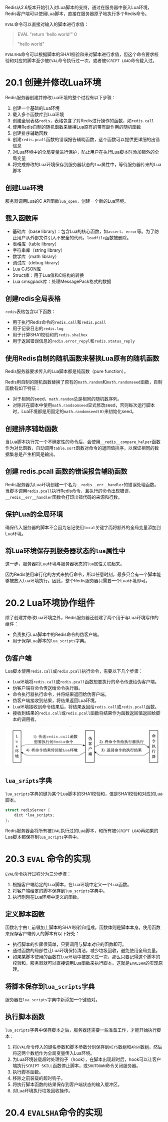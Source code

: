 Redis从2.6版本开始引入对Lua脚本的支持，通过在服务器中嵌入Lua环境，Redis客户端可以使用Lua脚本，直接在服务器原子地执行多个Redis命令。

`EVAL`命令可以直接对输入的脚本进行求值：

> EVAL "return 'hello world'" 0
>
> "hello world"

`EVALSHA`命令可以根据脚本的SHA1校验和来对脚本进行求值，但这个命令要求校验和对应的脚本至少被`EVAL`命令执行过一次，或者被`SCRIPT LOAD`命令载入过。

# 20.1 创建并修改Lua环境

Redis服务器创建并修改Lua环境的整个过程有以下步骤：

1. 创建一个基础的Lua环境
2. 载入多个函数库到Lua环境
3. 创建全局表格`redis`，表格包含了对Redis进行操作的函数，如`redis.call`
4. 使用Redis自制的随机函数来替换Lua原有的带有副作用的随机函数
5. 创建排序辅助函数
6. 创建`redis.pcall`函数的错误报告辅助函数，这个函数可以提供更详细的出错信息
7. 对Lua环境中的全局变量进行保护，防止用户在执行Lua脚本时添加额外的全局变量
8. 将完成修改的Lua环境保存到服务器状态的`lua`属性中，等待服务器传来的Lua脚本

## 创建Lua环境

服务器调用Lua的C API函数`lua_open`，创建一个新的Lua环境。

## 载入函数库

- 基础库（base library）：包含Lua的核心函数，如`assert`、`error`等。为了防止用户从外部文件引入不安全的代码，`loadfile`函数被删除。
- 表格库（table library）
- 字符串库（string library）
- 数学库（math library）
- 调试库（debug library）
- Lua CJSON库
- Struct库：用于Lua值和C结构的转换
- Lua cmsgpack库：处理MessagePack格式的数据

## 创建redis全局表格

`redis`表格包含以下函数：

- 用于执行Redis命令的`redis.call`和`redis.pcall`
- 用于记录日志的`redis.log`
- 用于计算SHA1校验和的`redis.sha1hex`
- 用于返回错误信息的`redis.error_repyl`和`redis.status_reply`

## 使用Redis自制的随机函数来替换Lua原有的随机函数

Redis服务器要求传入的Lua脚本都是纯函数（pure function）。

Redis用自制的随机函数替换了原有的`math.random`和`math.randomseed`函数，自制函数有如下特征：

- 对于相同的seed，`math.random`总是相同的随机数序列。
- 对除非在脚本中使用`math.randsomseed`显式修改seed，否则每次运行脚本时，Lua环境都是用固定的`math.randomseed(0)`来初始化seed。

## 创建排序辅助函数

当Lua脚本执行完一个不确定性的命令后，会使用`__redis__compare_helper`函数作为对比函数，自动调用`table.sort`函数对命令的返回值排序，以保证相同的数据集总是产生相同是输出。

## 创建 redis.pcall 函数的错误报告辅助函数

Redis服务器为Lua环境创建一个名为`__redis__err__handler`的错误处理函数。当脚本调用`redis.pcall`执行Redis命令，且执行的命令出现错误，`__redis__err__handler`函数会打印出错代码的来源和行数。

## 保护Lua的全局环境

确保传入服务器的脚本不会因为忘记使用`local`关键字而将额外的全局变量添加到Lua环境。

## 将Lua环境保存到服务器状态的`lua`属性中

这一步，服务器将Lua环境与服务器状态的`lua`属性关联起来。

因为Redis使用串行化的方式来执行命令，所以任意时刻，最多只会有一个脚本能够被放入Lua环境执行。因此，整个Redis服务器只需要一个Lua环境即可。

# 20.2 Lua环境协作组件

除了创建并修改Lua环境之外，Redis服务器还创建了两个用于与Lua环境写作的组件：

- 负责执行Lua脚本中的Redis命令的伪客户端。
- 用于保存Lua脚本的`lua_scripts`字典。

## 伪客户端

Lua脚本使用`redis.call`或`redis.pcall`执行命令，需要以下几个步骤：

- Lua环境将`redis.call`或`redis.pcall`函数想要执行的命令传送给伪客户端。
- 伪客户端将命令传送给命令执行器。
- 命令执行器执行命令，并将结果返回给伪客户端。
- 伪客户端接收到结果，将结果返回Lua环境。
- Lua环境接收到命令结果后，将结果返回给`redis.call`或`redis.pcall`函数。
- 接收到结果的`redis.call`或`redis.pcall`函数将结果作为函数返回值返回给脚本的调用者。

![](img/chap20/img0.png)

## `lua_sripts`字典

`lua_scripts`字典的键为某个Lua脚本的SHA1校验和，值是SHA1校验和对应的Lua脚本。

```c
struct redisServer {
	dict *lua_scripts;
};
```

Redis服务器会将所有被`EVAL`执行过的Lua脚本，和所有被`SCRIPT LOAD`再如果的Lua脚本都保存到`lua_scripts`字典中。

# 20.3 `EVAL` 命令的实现

`EVAL`命令执行过程分为三分步骤：

1. 根据客户端给定的Lua脚本，在Lua环境中定义一个Lua函数。
2. 将客户端给定的脚本保存到`lua_scripts`字典中。
3. 执行刚刚在Lua环境中定义的函数。

## 定义脚本函数

函数名字由`f_`前缀加上脚本的SHA1校验和组成，函数体则是脚本本身。使用函数来保存客户端传入的脚本有以下好处：

- 执行脚本的步骤很简单，只要调用与脚本对应的函数即可。
- 通过函数的局部性让Lua环境保持清洁，减少垃圾回收，避免使用全局变量。
- 如果某脚本使用的函数在Lua环境中被定义过一次，那么只要记得这个脚本的校验和，服务器就可以直接调用Lua函数来执行脚本。这就是`EVALSHA`的实现原理。

## 将脚本保存到`lua_scripts`字典

服务器在`lua_scripts`字典中新添加一个键值对。

## 执行脚本函数

`lua_scripts`字典中保存脚本之后，服务器还需要一些准备工作，才能开始执行脚本：

1. 将`EVAL`命令传入的键名参数和脚本参数分别保存到`KEYS`数组和`ARGV`数组，然后将这两个数组作为全局变量传入Lua环境。
2. 为Lua环境装载超时处理钩子（hook），在脚本出现超时后，hook可以让客户端执行`SCRIPT SKILL`函数停止脚本，或`SHUTDOWN`命令关闭服务器。
3. 执行脚本函数。
4. 移除之前装载的超时钩子。
5. 将执行脚本函数的结果保存到客户端状态的输入缓冲区。
6. 对Lua环境执行垃圾回收操作。

# 20.4 `EVALSHA`命令的实现

